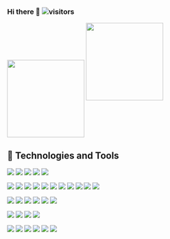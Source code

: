 ### Hi there 👋 ![visitors](https://visitor-badge.glitch.me/badge?page_id=page.id)


<img align="center" src="https://github-readme-stats.vercel.app/api/top-langs/username=kingdom553&layout=compact&hide=html&langs_count=5&title_color=fff&icon_color=79ff97&text_color=000&bg_color=fff" height=180 />
<img height="180em" src="https://github-readme-stats.vercel.app/api?username=kingdom553&show_icons=true&hide_border=true&&count_private=true&include_all_commits=true" />

## :wrench: Technologies and Tools
![](https://img.shields.io/badge/Language-TypeScript-informational?style=flat&logo=typescript&logoColor=white&color=3bac3a)
![](https://img.shields.io/badge/Language-JavaScript-informational?style=flat&logo=javascript&logoColor=white&color=3bac3a)
![](https://img.shields.io/badge/Language-Ruby-informational?style=flat&logo=ruby&logoColor=white&color=3bac3a)
![](https://img.shields.io/badge/Language-Python-informational?style=flat&logo=python&logoColor=white&color=3bac3a)
![](https://img.shields.io/badge/Language-PHP-informational?style=flat&logo=php&logoColor=white&color=3bac3a)

![](https://img.shields.io/badge/Framework-React-informational?style=flat&logo=react&logoColor=white&color=3bac3a)
![](https://img.shields.io/badge/Framework-Vue-informational?style=flat&logo=vue.js&logoColor=white&color=3bac3a)
![](https://img.shields.io/badge/Framework-Angular-informational?style=flat&logo=angular&logoColor=white&color=3bac3a)
![](https://img.shields.io/badge/Framework-Ruby_On_Rails-informational?style=flat&logo=Rubyonrails&logoColor=white&color=3bac3a)
![](https://img.shields.io/badge/Framework-Node_-informational?style=flat&logo=node.js&logoColor=white&color=3bac3a)
![](https://img.shields.io/badge/Framework-Next_-informational?style=flat&logo=next.js&logoColor=white&color=3bac3a)
![](https://img.shields.io/badge/Framework-Nuxt_-informational?style=flat&logo=nuxt.js&logoColor=white&color=3bac3a)
![](https://img.shields.io/badge/Framework-Electron-informational?style=flat&logo=electron&logoColor=white&color=3bac3a)
![](https://img.shields.io/badge/Framework-Django_-informational?style=flat&logo=django&logoColor=white&color=3bac3a)
![](https://img.shields.io/badge/Framework-Flask_-informational?style=flat&logo=flask&logoColor=white&color=3bac3a)
![](https://img.shields.io/badge/Framework-Laravel_-informational?style=flat&logo=laravel&logoColor=white&color=3bac3a)

![](https://img.shields.io/badge/CI/CD-Github_Action-informational?style=flat&logo=github&logoColor=white&color=3bac3a)
![](https://img.shields.io/badge/CI/CD-Circle_CI-informational?style=flat&logo=circleci&logoColor=white&color=3bac3a)
![](https://img.shields.io/badge/Tools-Docker-informational?style=flat&logo=docker&logoColor=white&color=3bac3a)
![](https://img.shields.io/badge/Tools-Kubernetes-informational?style=flat&logo=kubernetes&logoColor=white&color=3bac3a)
![](https://img.shields.io/badge/Cloud-AWS-informational?style=flat&logo=Amazon&logoColor=white&color=3bac3a)
![](https://img.shields.io/badge/Cloud-Digital_Ocean-informational?style=flat&logo=digitalocean&logoColor=white&color=3bac3a)

![](https://img.shields.io/badge/Database-MySQL-informational?style=flat&logo=mysql&logoColor=white&color=3bac3a)
![](https://img.shields.io/badge/Database-MongoDB-informational?style=flat&logo=mongodb&logoColor=white&color=3bac3a)
![](https://img.shields.io/badge/Database-PostgreSQL-informational?style=flat&logo=postgresql&logoColor=white&color=3bac3a)
![](https://img.shields.io/badge/Database-Sqlite-informational?style=flat&logo=sqlite&logoColor=white&color=3bac3a)

![](https://img.shields.io/badge/OS-Linux-informational?style=flat&logo=linux&logoColor=white&color=3bac3a)
![](https://img.shields.io/badge/OS-MacOS-informational?style=flat&logo=apple&logoColor=white&color=3bac3a)
![](https://img.shields.io/badge/Shell-Bash-informational?style=flat&logo=gnu-bash&logoColor=white&color=3bac3a)
![](https://img.shields.io/badge/Editor-Visual_Studio_Code-informational?style=flat&logo=visual-studio-code&logoColor=white&color=3bac3a)
![](https://img.shields.io/badge/Editor-PHPStorm-informational?style=flat&logo=phpstorm&logoColor=white&color=3bac3a)
![](https://img.shields.io/badge/Editor-PyCharm-informational?style=flat&logo=pycharm&logoColor=white&color=3bac3a)


<!--
**kingdom553/kingdom553** is a ✨ _special_ ✨ repository because its `README.md` (this file) appears on your GitHub profile.

Here are some ideas to get you started:

- 🔭 I’m currently working on ...
- 🌱 I’m currently learning ...
- 👯 I’m looking to collaborate on ...
- 🤔 I’m looking for help with ...
- 💬 Ask me about ...
- 📫 How to reach me: ...
- 😄 Pronouns: ...
- ⚡ Fun fact: ...
-->
